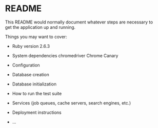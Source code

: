 # README

This README would normally document whatever steps are necessary to get the
application up and running.

Things you may want to cover:

* Ruby version
2.6.3

* System dependencies
chromedriver
Chrome Canary
* Configuration

* Database creation

* Database initialization

* How to run the test suite

* Services (job queues, cache servers, search engines, etc.)

* Deployment instructions

* ...
